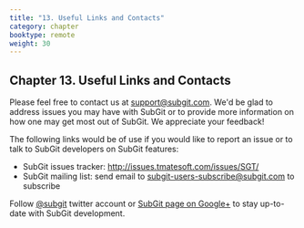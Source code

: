 ```yaml
---
title: "13. Useful Links and Contacts"
category: chapter
booktype: remote
weight: 30
---
```

## Chapter 13. Useful Links and Contacts

Please feel free to contact us at <support@subgit.com>. We'd be glad to address issues you may have with SubGit or to provide more information on how one may get most out of SubGit. We appreciate your feedback!

The following links would be of use if you would like to report an issue or to talk to SubGit developers on SubGit features:

+ SubGit issues tracker: <http://issues.tmatesoft.com/issues/SGT/>
+ SubGit mailing list: send email to <subgit-users-subscribe@subgit.com> to subscribe

Follow [@subgit](https://twitter.com/subgit) twitter account or [SubGit page on Google+](https://plus.google.com/b/114128677298030695536/114128677298030695536/posts) to stay up-to-date with SubGit development.
